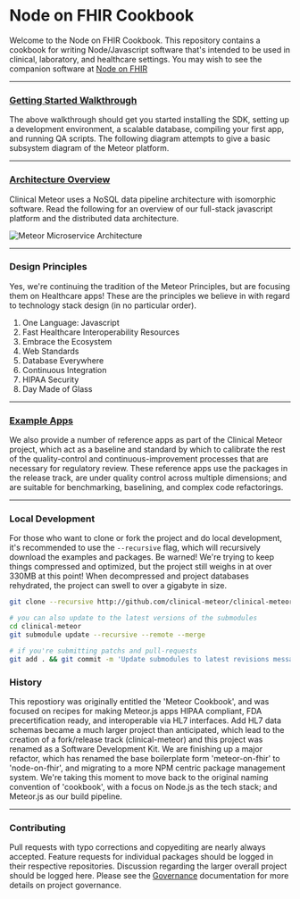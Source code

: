 # Node on FHIR Cookbook

Welcome to the Node on FHIR Cookbook.  This repository contains a cookbook for writing Node/Javascript software that's intended to be used in clinical, laboratory, and healthcare settings.  You may wish to see the companion software at [Node on FHIR](https://github.com/clinical-meteor/node-on-fhir)  

-----------------------------------------------
### [Getting Started Walkthrough](https://github.com/clinical-meteor/software-development-kit/blob/master/documentation/getting.started.md)  

The above walkthrough should get you started installing the SDK, setting up a development environment, a scalable database,  compiling your first app, and running QA scripts.  The following diagram attempts to give a basic subsystem diagram of the Meteor platform.

-----------------------------------------------
### [Architecture Overview](https://github.com/clinical-meteor/software-development-kit/blob/master/cookbook/architecture-overview.md)  

Clinical Meteor uses a NoSQL data pipeline architecture with isomorphic software.  Read the following for an overview of our full-stack javascript platform and the distributed data architecture.  

![Meteor Microservice Architecture](https://raw.githubusercontent.com/clinical-meteor/cookbook/master/images/MeteorMicroserviceArchitecture.png)  

-----------------------------------------------
### Design Principles

Yes, we're continuing the tradition of the Meteor Principles, but are focusing them on Healthcare apps!  These are the principles we believe in with regard to technology stack design (in no particular order).  

1.  One Language: Javascript
2.  Fast Healthcare Interoperability Resources
3.  Embrace the Ecosystem
4.  Web Standards
5.  Database Everywhere
6.  Continuous Integration
7.  HIPAA Security
8.  Day Made of Glass


-----------------------------------------------
### [Example Apps](https://github.com/awatson1978/meteor-cookbook/tree/master/examples)   
We also provide a number of reference apps as part of the Clinical Meteor project, which act as a baseline and standard by which to calibrate the rest of the quality-control and continuous-improvement processes that are necessary for regulatory review.  These reference apps use the packages in the release track, are under quality control across multiple dimensions; and are suitable for benchmarking, baselining, and complex code refactorings.  

-----------------------------------------------
### Local Development  
For those who want to clone or fork the project and do local development, it's recommended to use the ``--recursive`` flag, which will recursively download the examples and packages.  Be warned!  We're trying to keep things compressed and optimized, but the project still weighs in at over 330MB at this point!  When decompressed and project databases rehydrated, the project can swell to over a gigabyte in size.

````bash
git clone --recursive http://github.com/clinical-meteor/clinical-meteor 

# you can also update to the latest versions of the submodules 
cd clinical-meteor
git submodule update --recursive --remote --merge

# if you're submitting patchs and pull-requests 
git add . && git commit -m 'Update submodules to latest revisions message'
````

### History  

This repostiory was originally entitled the 'Meteor Cookbook', and was focused on recipes for making Meteor.js apps HIPAA compliant, FDA precertification ready, and interoperable via HL7 interfaces.  Add HL7 data schemas became a much larger project than anticipated, which lead to the creation of a fork/release track (clinical-meteor) and this project was renamed as a Software Development Kit.  We are finishing up a major refactor, which has renamed the base boilerplate form 'meteor-on-fhir' to 'node-on-fhir', and migrating to a more NPM centric package management system.  We're taking this moment to move back to the original naming convention of 'cookbook', with a focus on Node.js as the tech stack; and Meteor.js as our build pipeline.  

-----------------------------------------------
### Contributing   

Pull requests with typo corrections and copyediting are nearly always accepted.  Feature requests for individual packages should be logged in their respective repositories.  Discussion regarding the larger overall project should be logged here.  Please see the [Governance](https://github.com/awatson1978/meteor-cookbook/blob/master/cookbook/governance.md) documentation for more details on project governance.
